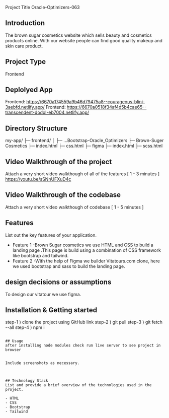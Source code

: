 Project Title
Oracle-Optimizers-063

## Introduction
The brown sugar cosmetics website which sells beauty and cosmetics products online. With our website people can find good quality makeup and skin care product.




## Project Type
Frontend 

## Deplolyed App
Frontend: https://6670a174559a9b46d79475a8--courageous-blini-3aebfd.netlify.app/
Frontend: https://6670a0518f34af4d5b4cae65--transcendent-dodol-eb7004.netlify.app/


## Directory Structure
my-app/
├─ frontend/
│  ├─ ...Bootstrap-Oracle_Optimizers
         ├─ Brown-Suger Cosmetics
            ├─ index.html
            ├─ css.html
         ├─ figma
            ├─ index.html
            ├─ scss.html


## Video Walkthrough of the project
Attach a very short video walkthough of all of the features [ 1 - 3 minutes ]
https://youtu.be/sSNnUFXuD4c


## Video Walkthrough of the codebase
Attach a very short video walkthough of codebase [ 1 - 5 minutes ]



## Features
List out the key features of your application.

- Feature 1 -Brown Sugar cosmetics we use  HTML and CSS to build a landing page .This page is build using a combination of CSS framework like bootstrap and tailwind.
- Feature 2 -With the help of Figma we builder Vitatours.com clone, here we used bootstrap and sass to build the landing page.


## design decisions or assumptions
To design our vitatour we use figma.

## Installation & Getting started
step-1 ) clone the project using GitHub link
step-2 ) git pull
step-3 ) git fetch --all
step-4 ) npm i


```

## Usage
after installing node modules check run live server to see project in browser


Include screenshots as necessary.



## Technology Stack
List and provide a brief overview of the technologies used in the project.

- HTML
- CSS
- Bootstrap
- Tailwind
